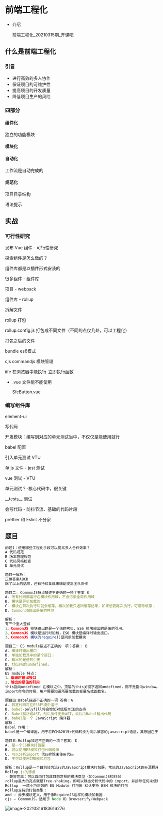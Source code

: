 # 前端工程化

- 介绍

  前端工程化\_20210315期\_开课吧

## 什么是前端工程化

### 引言

- 进行高效的多人协作
- 保证项目的可维护性
- 提高项目的开发质量
- 降低项目生产的风险

### 四部分

#### 组件化

独立的功能模块

#### 模块化



#### 自动化

工作流是自动完成的

#### 规范化

项目目录结构

语法提示

## 实战

### 可行性研究

发布 Vue 组件 - 可行性研究

探索组件是怎么做的？

组件库都是以插件形式安装的

很多组件 - 组件库

项目 - webpack

组件库 - rollup



拆解文件

rollup 打包

rollup.config.js 打包成不同文件（不同的点仅几处，可以工程化）

打包之后的文件

bundle es6模式

cjs commandjs 模块管理

iife 在浏览器中能执行-立即执行函数

- .vue 文件能不能使用

  SfcButton.vue

### 编写组件库

element-ui

写代码

开发模块：编写到对应的单元测试当中，不仅仅是能使用就行

babel 配置

引入单元测试 VTU

单 js 文件 - jest 测试

vue 测试 - VTU

单元测试？-核心代码中，很关键

\_\_tests\_\_ 测试



会写代码 - 防抖节流、基础的代码片段



prettier 和 Eslint 不分家



## 题目

```js
问题1：使用哪些工程化手段可以提高多人合作效率？
A 代码规范
B 版本管理规范
C 代码风格检查
D 单元测试

题目一解析：
正确答案ABCD
除了以上的选项，还有持续集成来辅助提高团队协作

题目二: CommonJS特点描述不正确的一项？答案 B
A. 所有代码都运行在模块作用域，不会污染全局作用域
B. 模块是异步加载的
C. 模块在首次执行后就会缓存，再次加载只返回缓存结果，如果想要再次执行，可清除缓存；
D. CommonJS输出是值的拷贝

解析：
有三个重大差异
1、CommonJS 模块输出的是一个值的拷贝，ES6 模块输出的是值的引用。
2、CommonJS 模块是运行时加载，ES6 模块是编译时输出接口。
3、CommonJS 模块的require()是同步加载模块

题目三: ES module描述不正确的一项？答案： B
A. 编译时输出接口
B. 单独加载其中的某个接口；
C. 输出的是值的引用
D. this指向undefined; 
解析：
ES module 特点：
1、编译时输出接口
2、输出的是值的引用
this指向undefined 在模块之中，顶层的this关键字返回undefined，而不是指向window。也就是说，在模块顶层使用this关键字是无意义的。
import命令的时候，用户需要知道所要加载的变量名或函数名。

题目四:Babel描述不正确的一项 答案：A
A. 假定代码将在ES6环境中运行
B. babel-polyfill将会增加对低版本IE的支持
C. Babel解析成AST，然后插件更改AST，最后由Babel输出代码
D. babel是一个 JavaScript 编译器
解析：
Babel 作用：
babel是一个编译器，用于将ECMA2015+代码转换为向后兼容的javascript语法，其原因在于目前浏览器并不能及时的兼容js的新语法，而开发过程中我们往往会选择es6、jsx、typescript进行开发，而浏览器并不能识别并执行这些代码，因此就必须将这些代码编译并转换成浏览器识别的代码，所以我们才会发现所有的项目构建工具都是使用babel，这就显示出来babel的重要性。

题目五:Rollup描述不正确的一项？答案: D
A. 是一个JS模块打包器
B. 可以使用ES模式打包代码模块
C. 可以分析import 代码排除未使用代码
D. 不可以使用CMD模式打包

解析：Rollup是一个目前较为流行的JavaScript模块打包器。常见的JavaScript的开源程序及Library的模块化打包都是用到了Rollup。
Rollup.js的特点
· 兼容性高：可以自由打包成目前常规的模块类型（如CommonJS和ES6）
rollup最大的亮点就是Tree-shaking，即可以静态分析代码中的 import，并排除任何未使用的代码。
Rollup  一款小巧高效的 ES Module 打包器 默认支持 ESM 模块的打包
Rollup支持的打包类型：
amd – 异步模块定义，用于像RequireJS这样的模块加载器
cjs – CommonJS，适用于 Node 和 Browserify/Webpack
```

![image-20210316183616276](https://gitee.com/twilight_h_1184651848/pic-go-img/raw/master/%E6%8A%A5%E7%8F%AD/image-20210316183616276.png)